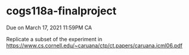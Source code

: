 # cogs118a-finalproject

Due on March 17, 2021 11:59PM CA 

Replicate a subset of the experiment in ​https://www.cs.cornell.edu/~caruana/ctp/ct.papers/caruana.icml06.pdf
